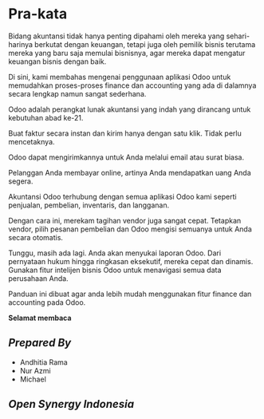 # Pra-kata

Bidang akuntansi tidak hanya penting dipahami oleh mereka yang sehari-harinya berkutat dengan keuangan, tetapi juga oleh pemilik bisnis terutama mereka yang baru saja memulai bisnisnya, agar mereka dapat mengatur keuangan bisnis dengan baik.

Di sini, kami membahas mengenai penggunaan aplikasi Odoo untuk memudahkan proses-proses finance dan accounting yang ada di dalamnya secara lengkap namun sangat sederhana.

Odoo adalah perangkat lunak akuntansi yang indah yang dirancang untuk kebutuhan abad ke-21.

Buat faktur secara instan dan kirim hanya dengan satu klik. Tidak perlu mencetaknya.

Odoo dapat mengirimkannya untuk Anda melalui email atau surat biasa.

Pelanggan Anda membayar online, artinya Anda mendapatkan uang Anda segera.

Akuntansi Odoo terhubung dengan semua aplikasi Odoo kami seperti penjualan, pembelian, inventaris, dan langganan.

Dengan cara ini, merekam tagihan vendor juga sangat cepat. Tetapkan vendor, pilih pesanan pembelian dan Odoo mengisi semuanya untuk Anda secara otomatis.

Tunggu, masih ada lagi. Anda akan menyukai laporan Odoo. Dari pernyataan hukum hingga ringkasan eksekutif, mereka cepat dan dinamis. Gunakan fitur intelijen bisnis Odoo untuk menavigasi semua data perusahaan Anda.

Panduan ini dibuat agar anda lebih mudah menggunakan fitur finance dan accounting pada Odoo.

**Selamat membaca**

## *Prepared By*
* Andhitia Rama
* Nur Azmi
* Michael
## *Open Synergy Indonesia*
